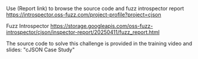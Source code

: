 Use (Report link) to browse the source code and fuzz introspector report https://introspector.oss-fuzz.com/project-profile?project=cjson

Fuzz Introspector https://storage.googleapis.com/oss-fuzz-introspector/cjson/inspector-report/20250411/fuzz_report.html

The source code to solve this challenge is provided in the training video and slides: "cJSON Case Study" 